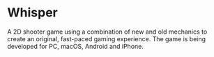 # Whisper

A 2D shooter game using a combination of new and old mechanics to create an original, fast-paced gaming experience. The game is being developed for PC, macOS, Android and iPhone.

